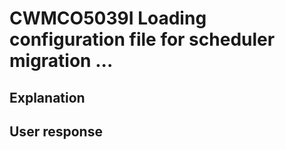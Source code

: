 # CWMCO5039I Loading configuration file for scheduler migration ...

## Explanation

## User response
